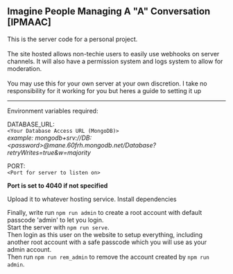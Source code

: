 ## Imagine People Managing A "A" Conversation [IPMAAC]

This is the server code for a personal project.
<br><br>
The site hosted allows non-techie users to easily use webhooks on server channels.
It will also have a permission system and logs system to allow for moderation.
<br><br>
You may use this for your own server at your own discretion.
I take no responsibility for it working for you but heres a guide to setting it up
<br><hr>

Environment variables required:<br>

DATABASE_URL: <br>
`<Your Database Access URL (MongoDB)>` <br>
_example: mongodb+srv://DB:\<password\>@mane.60frh.mongodb.net/Database?retryWrites=true&w=majority_

PORT: <br>
`<Port for server to listen on>`<br>

<b>Port is set to 4040 if not specified</b>

Upload it to whatever hosting service.
Install dependencies

Finally, write run `npm run admin` to create a root account with default passcode 'admin' to let you login.<br>
Start the server with `npm run serve`.<br>
Then login as this user on the website to setup everything, including another root account with a safe passcode which you will use as your admin account.<br>
Then run `npm run rem_admin` to remove the account created by `npm run admin`.<br>